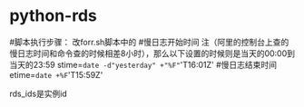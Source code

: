 # python-rds

#脚本执行步骤：
改forr.sh脚本中的
#慢日志开始时间 注（阿里的控制台上查的慢日志时间和命令查的时候相差8小时），那么以下设置的时候则是当天的00:00到当天的23:59
stime=`date -d"yesterday" +"%F"`'T16:01Z'
#慢日志结束时间
etime=`date +%F`'T15:59Z'

rds_ids是实例id

